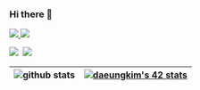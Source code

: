 ### Hi there 👋



<!--
**daeungkim/daeungkim** is a ✨ _special_ ✨ repository because its `README.md` (this file) appears on your GitHub profile.

Here are some ideas to get you started:

- 🔭 I’m currently working on ...
- 🌱 I’m currently learning ...
- 👯 I’m looking to collaborate on ...
- 🤔 I’m looking for help with ...
- 💬 Ask me about ...
- 📫 How to reach me: ...
- 😄 Pronouns: ...
- ⚡ Fun fact: ...
-->
<p>
<a href="https://velog.io/@dakim">
<img src="https://img.shields.io/badge/Tech%20Blog-11B48A?style=flat-square&logo=Vimeo&logoColor=white&link=https://velog.io/@dakim"/>
  </a>
<a href="mailto:daeungkim93@gmail.com"><img src="https://img.shields.io/badge/Gmail-d14836?style=flat-square&logo=Gmail&logoColor=white&link=mailto:daeungkim93@gmail.com"/></a>
  </p>
<p>
<img src="https://img.shields.io/badge/c++%20-00599C.svg?&style=for-the-badge&logo=c%2B%2B&logoColor=FFFFFF"/>&nbsp 
<img src="https://img.shields.io/badge/c%20-A8B9CC.svg?&style=for-the-badge&logo=c&logoColor=FFFFFF"/>
  </p>
  
|![github stats](https://github-readme-stats.vercel.app/api?username=daeungkim&count_private=true)|[![daeungkim's 42 stats](https://badge42.herokuapp.com/api/stats/dakim?privacyEmail=true)](https://github.com/daeungkim/badge42)|
|:-:|:-:|
